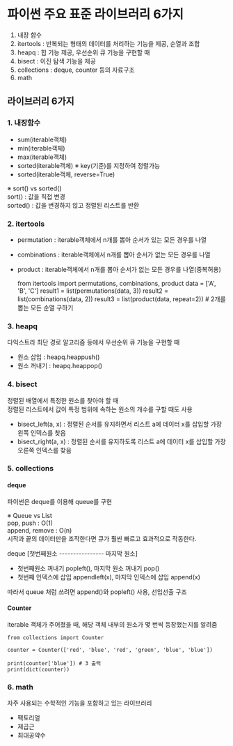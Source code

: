 # 파이썬 주요 표준 라이브러리 6가지
1. 내장 함수
2. itertools : 반복되는 형태의 데이터를 처리하는 기능을 제공, 순열과 조합
3. heapq : 힙 기능 제공, 우선순위 큐 기능을 구현할 때
4. bisect : 이진 탐색 기능을 제공
5. collections : deque, counter 등의 자료구조
6. math

## 라이브러리 6가지

### 1. 내장함수 
- sum(iterable객체)  
- min(iterable객체)  
- max(iterable객체)  
- sorted(iterable객체) ※ key(기준)를 지정하여 정렬가능  
- sorted(iterable객체, reverse=True)  

※ sort() vs sorted()  
sort() : 값을 직접 변경  
sorted() : 값을 변경하지 않고 정렬된 리스트를 반환  

### 2. itertools
- permutation : iterable객체에서 n개를 뽑아 순서가 있는 모든 경우를 나열  
- combinations : iterable객체에서 n개를 뽑아 순서가 없는 모든 경우를 나열  
- product : iterable객체에서 n개를 뽑아 순서가 없는 모든 경우를 나열(중복허용)  

    from itertools import permutations, combinations, product
    data = ['A', 'B', 'C']
    result1 = list(permutations(data, 3))
    result2 = list(combinations(data, 2))
    result3 = list(product(data, repeat=2)) # 2개를 뽑는 모든 순열 구하기 

### 3. heapq
다익스트라 최단 경로 알고리즘 등에서 우선순위 큐 기능을 구현할 때
- 원소 삽입 : heapq.heappush()
- 원소 꺼내기 : heapq.heappop()

### 4. bisect
정렬된 배열에서 특정한 원소를 찾아야 할 때  
정렬된 리스트에서 값이 특정 범위에 속하는 원소의 개수를 구할 때도 사용  
- bisect_left(a, x) : 정렬된 순서를 유지하면서 리스트 a에 데이터 x를 삽입할 가장 왼쪽 인덱스를 찾음
- bisect_right(a, x) : 정렬된 순서를 유지하도록 리스트 a에 데이터 x를 삽입할 가장 오른쪽 인덱스를 찾음

### 5. collections
#### deque
파이썬은 deque를 이용해 queue를 구현  

※ Queue vs List  
pop, push : O(1)  
append, remove : O(n)  
시작과 끝의 데이터만을 조작한다면 큐가 훨씬 빠르고 효과적으로 작동한다.

deque [첫번째원소 ---------------- 마지막 원소]  
- 첫번째원소 꺼내기 popleft(), 마지막 원소 꺼내기 pop()
- 첫번째 인덱스에 삽입 appendleft(x), 마지막 인덱스에 삽입 append(x)

따라서 queue 처럼 쓰려면 append()와 popleft() 사용, 선입선출 구조

#### Counter
iterable 객체가 주어졌을 때, 해당 객체 내부의 원소가 몇 번씩 등장했는지를 알려줌  

    from collections import Counter
    
    counter = Counter(['red', 'blue', 'red', 'green', 'blue', 'blue'])
    
    print(counter['blue']) # 3 출력
    print(dict(counter))

### 6. math
자주 사용되는 수학적인 기능을 포함하고 있는 라이브러리  

- 팩토리얼
- 제곱근
- 최대공약수 